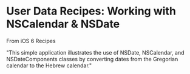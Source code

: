 # User Data Recipes: Working with NSCalendar & NSDate

From iOS 6 Recipes

"This simple application illustrates the use of NSDate, NSCalendar, and NSDateComponents classes by converting dates from the Gregorian calendar to the Hebrew calendar."